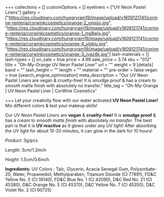 +++
collections = []
customOptions = []
eyeliners = ["UV Neon Pastel Liners"]
gallery = ["https://res.cloudinary.com/hungryram19/image/upload/v1609121741/corinne-renteria/corwinkcosmetics/orange-2_vmsjjo.jpg", "https://res.cloudinary.com/hungryram19/image/upload/v1609121741/corinne-renteria/corwinkcosmetics/orange-1_ms8wjx.jpg", "https://res.cloudinary.com/hungryram19/image/upload/v1609121741/corinne-renteria/corwinkcosmetics/orange-4_vlpkiu.jpg", "https://res.cloudinary.com/hungryram19/image/upload/v1609121741/corinne-renteria/corwinkcosmetics/orange-3_ivgz4k.jpg"]
lash-materials = []
lash-types = []
on_sale = true
price = 4.99
sale_price = 3.74
sku = "012"
title = "Oh-My-Orange UV Neon Pastel Liner"
url = ""
weight = 9
[details]
band = ""
lash_height = ""
length = ""
material = ""
pre-order = false
vegan = true
[search_engine_optimization]
meta_description = "Our UV Neon Pastel Liners are vegan & cruelty-free! It is smudge proof & has a cream to smooth matte finish with absolutely no transfer."
title_tag = "Oh-My-Orange | UV Neon Pastel Liner | CorWink Cosmetics"

+++
Let your creativity flow with our water activated **UV Neon Pastel Liner!** Mix different colors & test your makeup skills!

Our _UV Neon Pastel Liners_ are **vegan** & **cruelty-free!** It is **smudge proof** & has a _cream_ to _smooth matte finish_ with absolutely _no transfer._ The best part is that it is **UV reactive** as It glows under any UV light! After absorbing the UV light for about 10-20 minutes, it can glow in the dark for 10 hours!

_Product:_ 3g/pcs

_Length:_ 3cm/1.2inch

_Height:_ 1.5cm/0.6inch

**Ingredients:** UV Colors : Talc, Glycerin, Acacia Senegal Gum, Polysorbate-20, Water, Propanediol, Methylparaben, Titanium Dioxide (CI 77891), FD&C Yellow No. 5 (CI 19140), FD&C Blue No. 1 (CI 42090), D&C Red No. 21 (CI 45380), D&C Orange No. 5 (CI 45370), D&C Yellow No. 7 (CI 45350), D&C Violet No. 2 (CI 60725)